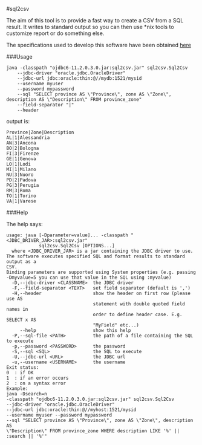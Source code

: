 #sql2csv

The aim of this tool is to provide a fast way to create a CSV from a SQL result.
It writes to standard output so you can then use \*nix tools to customize report or do something else.

The specifications used to develop this software have been obtained [here](http://tools.ietf.org/html/rfc4180#page-2)

###Usage

```
java -classpath "ojdbc6-11.2.0.3.0.jar:sql2csv.jar" sql2csv.Sql2Csv 
    --jdbc-driver "oracle.jdbc.OracleDriver" 
    --jdbc-url jdbc:oracle:thin:@//mydb:1521/mysid 
    --username myuser 
    --password mypassword 
    --sql "SELECT province AS \"Province\", zone AS \"Zone\", description AS \"Description\" FROM province_zone" 
    --field-separator "|" 
    --header
```

output is:

```
Province|Zone|Description
AL|1|Alessandria
AN|3|Ancona
BO|2|Bologna
FI|3|Firenze
GE|1|Genova
LO|1|Lodi
MI|1|Milano
NU|3|Nuoro
PD|2|Padova
PG|3|Perugia
RM|3|Roma
TO|1|Torino
VA|1|Varese
```

###Help

The help says:

```
usage: java [-Dparameter=value]... -classpath "<JDBC_DRIVER_JAR>:sql2csv.jar"
            sql2csv.Sql2Csv [OPTIONS...]
  where <JDBC_DRIVER_JAR> is a jar containing the JDBC driver to use.
The software executes specified SQL and format results to standard output as a
CSV.
Binding parameters are supported using System properties (e.g. passing
-Dmyvalue=5 you can use that value in the SQL using :myvalue)
  -D,--jdbc-driver <CLASSNAME>  the JDBC driver
  -F,--field-separator <TEXT>   set field separator (default is ',')
  -H,--header                   show the header on first row (please use AS
                                statement with double quoted field names in
                                order to define header case. E.g. SELECT x AS
                                "MyField" etc...)
     --help                     show this help
  -P,--sql-file <PATH>          the path of a file containing the SQL to execute
  -p,--password <PASSWORD>      the password
  -S,--sql <SQL>                the SQL to execute
  -U,--jdbc-url <URL>           the JDBC url
  -u,--username <USERNAME>      the username
Exit status:
0  : if OK
1  : if an error occurs
2  : on a syntax error
Example:
java -Dsearch=n
-classpath "ojdbc6-11.2.0.3.0.jar:sql2csv.jar" sql2csv.Sql2Csv
--jdbc-driver "oracle.jdbc.OracleDriver"
--jdbc-url jdbc:oracle:thin:@//myhost:1521/mysid
--username myuser --password mypassword
--sql "SELECT province AS \"Province\", zone AS \"Zone\", description AS
\"Description\" FROM province_zone WHERE description LIKE '%' || :search || '%'"
```
